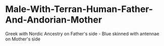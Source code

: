 # Male-With-Terran-Human-Father-And-Andorian-Mother
Greek with Nordic Ancestry on Father's side - Blue skinned with antennae on Mother's side 
